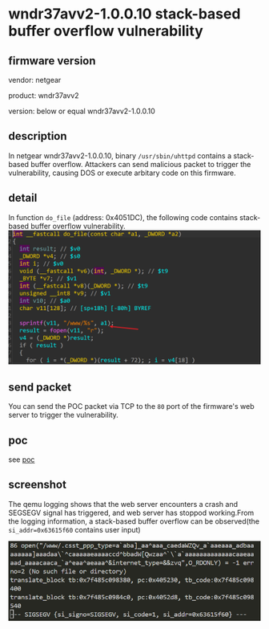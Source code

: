 # wndr37avv2-1.0.0.10 stack-based buffer overflow vulnerability
## firmware version
vendor: netgear

product: wndr37avv2

version: below or equal wndr37avv2-1.0.0.10

## description
In netgear wndr37avv2-1.0.0.10, binary `/usr/sbin/uhttpd` contains a stack-based buffer overflow. Attackers can send malicious packet to trigger the vulnerability, causing DOS or execute arbitary code on this firmware.

## detail
In function `do_file` (address: 0x4051DC), the following code contains stack-based buffer overflow vulnerability.
![vuln](image.png)

## send packet
You can send the POC packet via TCP to the `80` port of the firmware's web server to trigger the vulnerability.

## poc
see [poc](./poc)

## screenshot
The qemu logging shows that the web server encounters a crash and SEGSEGV signal has triggered, and web server has stoppod working.From the logging information, a stack-based buffer overflow can be observed(the `si_addr=0x63615f60` contains user input)

![crash](image-1.png)
